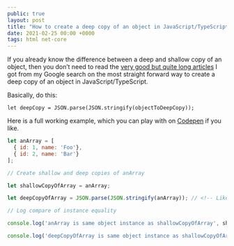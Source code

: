 ```yaml
---
public: true
layout: post
title: "How to create a deep copy of an object in JavaScript/TypeScript"
date: 2021-02-25 00:00 +0000
tags: html net-core
---
```


If you already know the difference between a deep and shallow copy of an object, then you don’t need to read the [very good but quite long articles](https://medium.com/@manjuladube/understanding-deep-and-shallow-copy-in-javascript-13438bad941c) I got from my Google search on the most straight forward way to create a deep copy of an object in JavaScript/TypeScript.

Basically, do this:

```
let deepCopy = JSON.parse(JSON.stringify(objectToDeepCopy));
```

Here is a full working example, which you can play with on [Codepen](https://codepen.io/appsoftware/pen/XWNVByp?editors=1111) if you like.

```javascript
let anArray = [
  { id: 1, name: 'Foo'},
  { id: 2, name: 'Bar'}
];

// Create shallow and deep copies of anArray

let shallowCopyOfArray = anArray;

let deepCopyOfArray = JSON.parse(JSON.stringify(anArray)); // <!-- Like this to create a deep copy!

// Log compare of instance equality

console.log('anArray is same object instance as shallowCopyOfArray', shallowCopyOfArray === anArray); // true

console.log('deepCopyOfArray is same object instance as shallowCopyOfArray', deepCopyOfArray === anArray); // false
```